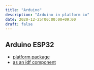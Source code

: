 ```yaml
---
title: "Arduino"
description: "Arduino in platform io"
date: 2020-12-25T00:00:00+09:00
draft: false
---
```


## Arduino ESP32
* [platform package](https://github.com/espressif/arduino-esp32)
* [as an idf component](https://github.com/espressif/arduino-esp32/blob/master/docs/esp-idf_component.md)

